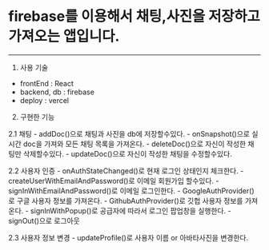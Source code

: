 # firebase를 이용해서 채팅,사진을 저장하고 가져오는 앱입니다.

***

1. 사용 기술

- frontEnd : React
- backend, db : firebase
- deploy : vercel

2. 구현한 기능

  2.1 채팅
    - addDoc()으로 채팅과 사진을 db에 저장할수있다.
    - onSnapshot()으로 실시간 doc을 가져와 모든 채팅 목록을 가져온다.
    - deleteDoc()으로 자신이 작성한 채팅만 삭제할수있다.
    - updateDoc()으로 자신이 작성한 채팅을 수정할수있다.
    
  2.2 사용자 인증
    - onAuthStateChanged()로 현재 로그인 상태인지 체크한다.
    - createUserWithEmailAndPassword()로 이메일 회원가입 할수있다.
    - signInWithEmailAndPassword()로 이메일 로그인한다.
    - GoogleAuthProvider()로 구글 사용자 정보를 가져온다.
    - GithubAuthProvider()로 깃헙 사용자 정보를 가져온다.
    - signInWithPopup()로 공급자에 따라서 로그인 팝업창을 실행한다.
    - signOut()으로 로그아웃 
  
  2.3 사용자 정보 변경
    - updateProfile()로 사용자 이름 or 아바타사진을 변경한다.
    

